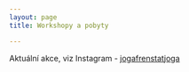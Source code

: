 ```yaml
---
layout: page
title: Workshopy a pobyty

---
```


Aktuální akce, viz Instagram - [jogafrenstatjoga](https://www.instagram.com/jogafrenstatjoga/) 
